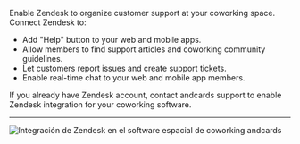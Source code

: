 Enable Zendesk to organize customer support at your coworking space. Connect Zendesk to:

- Add "Help" button to your web and mobile apps.
- Allow members to find support articles and coworking community guidelines.
- Let customers report issues and create support tickets.
- Enable real-time chat to your web and mobile app members.

If you already have Zendesk account, contact andcards support to enable Zendesk integration for your coworking software.

---

![Integración de Zendesk en el software espacial de coworking andcards](https://d7ccq1i35b0cj.cloudfront.net/andcards-integrations-zendesk-light-en-1920-1200.png)
